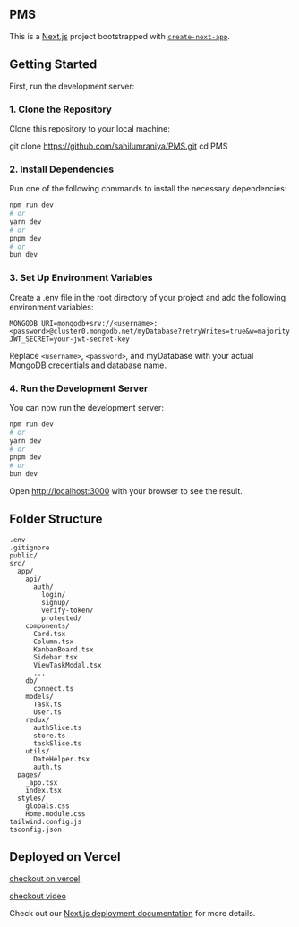 ## PMS

This is a [Next.js](https://nextjs.org) project bootstrapped with [`create-next-app`](https://nextjs.org/docs/app/api-reference/cli/create-next-app).

## Getting Started

First, run the development server:

### 1. Clone the Repository

Clone this repository to your local machine:

git clone https://github.com/sahilumraniya/PMS.git
cd PMS

### 2. Install Dependencies

Run one of the following commands to install the necessary dependencies:

```bash
npm run dev
# or
yarn dev
# or
pnpm dev
# or
bun dev
```

### 3. Set Up Environment Variables

Create a .env file in the root directory of your project and add the following environment variables:

```env
MONGODB_URI=mongodb+srv://<username>:<password>@cluster0.mongodb.net/myDatabase?retryWrites=true&w=majority
JWT_SECRET=your-jwt-secret-key
```

Replace `<username>`, `<password>`, and myDatabase with your actual MongoDB credentials and database name.

### 4. Run the Development Server

You can now run the development server:

```bash
npm run dev
# or
yarn dev
# or
pnpm dev
# or
bun dev
```

Open [http://localhost:3000](http://localhost:3000) with your browser to see the result.


## Folder Structure

```plaintext
.env
.gitignore
public/
src/
  app/
    api/
      auth/
        login/
        signup/
        verify-token/
        protected/
    components/
      Card.tsx
      Column.tsx
      KanbanBoard.tsx
      Sidebar.tsx
      ViewTaskModal.tsx
      ...
    db/
      connect.ts
    models/
      Task.ts
      User.ts
    redux/
      authSlice.ts
      store.ts
      taskSlice.ts
    utils/
      DateHelper.tsx
      auth.ts
  pages/
    _app.tsx
    index.tsx
  styles/
    globals.css
    Home.module.css
tailwind.config.js
tsconfig.json
```

## Deployed on Vercel

[checkout on vercel](https://pms-jade.vercel.app/login)

[checkout video](https://drive.google.com/file/d/1v0ClN1KeBEIHOyaPNzxYEEocwwK7DnaJ/view)

Check out our [Next.js deployment documentation](https://nextjs.org/docs/app/building-your-application/deploying) for more details.
